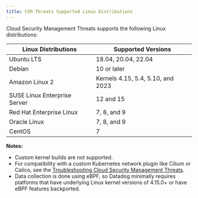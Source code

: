 ```yaml
---
title: CSM Threats Supported Linux Distributions
---
```


Cloud Security Management Threats supports the following Linux distributions:

| Linux Distributions          | Supported Versions                |
|------------------------------|-----------------------------------|
| Ubuntu LTS                   | 18.04, 20.04, 22.04               |
| Debian                       | 10 or later                       |
| Amazon Linux 2               | Kernels 4.15, 5.4, 5.10, and 2023 |
| SUSE Linux Enterprise Server | 12 and 15                         |
| Red Hat Enterprise Linux     | 7, 8, and 9                       |
| Oracle Linux                 | 7, 8, and 9                       |
| CentOS                       | 7                                 |

**Notes:**

- Custom kernel builds are not supported.
- For compatibility with a custom Kubernetes network plugin like Cilium or Calico, see the [Troubleshooting Cloud Security Management Threats][1].
- Data collection is done using eBPF, so Datadog minimally requires platforms that have underlying Linux kernel versions of 4.15.0+ or have eBPF features backported.

[1]: /ja/security/cloud_security_management/troubleshooting/threats